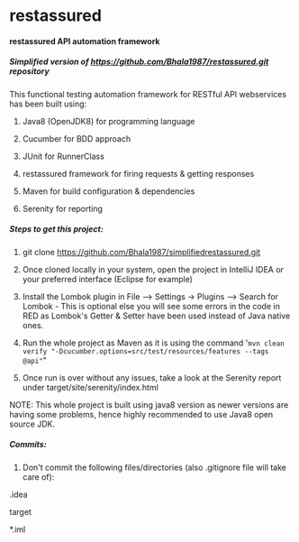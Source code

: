 # restassured
#### restassured API automation framework
##### Simplified version of https://github.com/Bhala1987/restassured.git repository

This functional testing automation framework for RESTful API webservices has been built using:

1. Java8 (OpenJDK8) for programming language

2. Cucumber for BDD approach

3. JUnit for RunnerClass

4. restassured framework for firing requests & getting responses

5. Maven for build configuration & dependencies

6. Serenity for reporting


##### Steps to get this project:

1. git clone https://github.com/Bhala1987/simplifiedrestassured.git

2. Once cloned locally in your system, open the project in IntelliJ IDEA or your preferred interface (Eclipse for example)

3. Install the Lombok plugin in File --> Settings -> Plugins --> Search for Lombok - This is optional else you will see some errors in the code in RED as Lombok's Getter & Setter have been used instead of Java native ones.

4. Run the whole project as Maven as it is using the command '```mvn clean verify "-Dcucumber.options=src/test/resources/features --tags @api"```"

5. Once run is over without any issues, take a look at the Serenity report under target/site/serenity/index.html


NOTE: This whole project is built using java8 version as newer versions are having some problems, hence highly recommended to use Java8 open source JDK.


##### Commits:
1. Don't commit the following files/directories (also .gitignore file will take care of):

.idea

target

*.iml